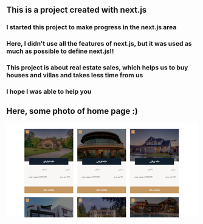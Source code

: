 ## This is a project created with next.js

### I started this project to make  progress in the next.js area

### Here, I didn't use all the features of next.js, but it was used as much as possible to define next.js!!

### This project is about real estate sales, which helps us to buy houses and villas and takes less time from us
### I hope I was able to help you

## Here,  some photo of home page :)

<img src='Screenshot 2024-02-14 123626.png'/>

